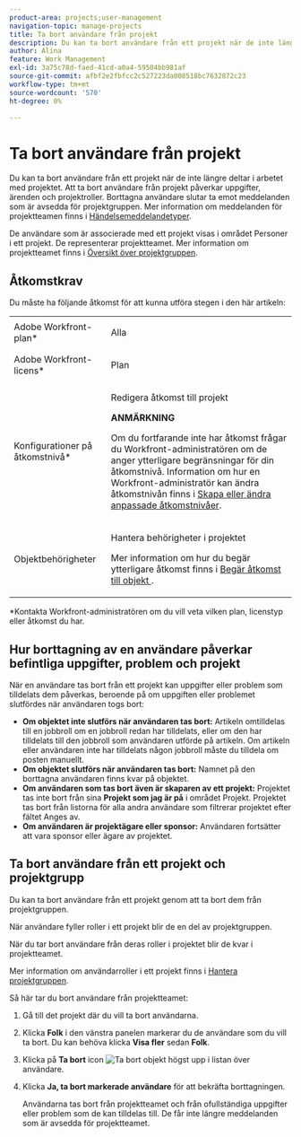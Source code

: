 ```yaml
---
product-area: projects;user-management
navigation-topic: manage-projects
title: Ta bort användare från projekt
description: Du kan ta bort användare från ett projekt när de inte längre deltar i arbetet med projektet.
author: Alina
feature: Work Management
exl-id: 3a75c78d-faed-41cd-a0a4-59504bb981af
source-git-commit: afbf2e2fbfcc2c527223da008518bc7632872c23
workflow-type: tm+mt
source-wordcount: '570'
ht-degree: 0%

---
```


# Ta bort användare från projekt

Du kan ta bort användare från ett projekt när de inte längre deltar i arbetet med projektet. Att ta bort användare från projekt påverkar uppgifter, ärenden och projektroller. Borttagna användare slutar ta emot meddelanden som är avsedda för projektgruppen. Mer information om meddelanden för projektteamen finns i [Händelsemeddelandetyper](../../../administration-and-setup/manage-workfront/emails/event-notifications-available-in-wf.md).

De användare som är associerade med ett projekt visas i området Personer i ett projekt. De representerar projektteamet. Mer information om projektteamet finns i [Översikt över projektgruppen](../../../manage-work/projects/planning-a-project/project-team-overview.md).

## Åtkomstkrav

Du måste ha följande åtkomst för att kunna utföra stegen i den här artikeln:

<table style="table-layout:auto"> 
 <col> 
 <col> 
 <tbody> 
  <tr> 
   <td role="rowheader">Adobe Workfront-plan*</td> 
   <td> <p>Alla</p> </td> 
  </tr> 
  <tr> 
   <td role="rowheader">Adobe Workfront-licens*</td> 
   <td> <p>Plan </p> </td> 
  </tr> 
  <tr> 
   <td role="rowheader">Konfigurationer på åtkomstnivå*</td> 
   <td> <p>Redigera åtkomst till projekt</p> <p><b>ANMÄRKNING</b>

Om du fortfarande inte har åtkomst frågar du Workfront-administratören om de anger ytterligare begränsningar för din åtkomstnivå. Information om hur en Workfront-administratör kan ändra åtkomstnivån finns i <a href="../../../administration-and-setup/add-users/configure-and-grant-access/create-modify-access-levels.md" class="MCXref xref">Skapa eller ändra anpassade åtkomstnivåer</a>.</p> </td>
</tr> 
  <tr> 
   <td role="rowheader">Objektbehörigheter</td> 
   <td> <p>Hantera behörigheter i projektet</p> <p>Mer information om hur du begär ytterligare åtkomst finns i <a href="../../../workfront-basics/grant-and-request-access-to-objects/request-access.md" class="MCXref xref">Begär åtkomst till objekt </a>.</p> </td> 
  </tr> 
 </tbody> 
</table>

*Kontakta Workfront-administratören om du vill veta vilken plan, licenstyp eller åtkomst du har.

## Hur borttagning av en användare påverkar befintliga uppgifter, problem och projekt

När en användare tas bort från ett projekt kan uppgifter eller problem som tilldelats dem påverkas, beroende på om uppgiften eller problemet slutfördes när användaren togs bort:

* **Om objektet inte slutförs när användaren tas bort:** Artikeln omtilldelas till en jobbroll om en jobbroll redan har tilldelats, eller om den har tilldelats till den jobbroll som användaren utförde på artikeln. Om artikeln eller användaren inte har tilldelats någon jobbroll måste du tilldela om posten manuellt.
* **Om objektet slutförs när användaren tas bort:** Namnet på den borttagna användaren finns kvar på objektet.
* **Om användaren som tas bort även är skaparen av ett projekt:** Projektet tas inte bort från sina **Projekt som jag är på** i området Projekt. Projektet tas bort från listorna för alla andra användare som filtrerar projektet efter fältet Anges av.
* **Om användaren är projektägare eller sponsor:** Användaren fortsätter att vara sponsor eller ägare av projektet.

## Ta bort användare från ett projekt och projektgrupp

Du kan ta bort användare från ett projekt genom att ta bort dem från projektgruppen.

När användare fyller roller i ett projekt blir de en del av projektgruppen.

När du tar bort användare från deras roller i projektet blir de kvar i projektteamet.

Mer information om användarroller i ett projekt finns i [Hantera projektgruppen](../planning-a-project/manage-project-team.md).

Så här tar du bort användare från projektteamet:

1. Gå till det projekt där du vill ta bort användarna.

1. Klicka **Folk** i den vänstra panelen markerar du de användare som du vill ta bort. Du kan behöva klicka **Visa fler** sedan **Folk**.

1. Klicka på **Ta bort** icon  ![Ta bort objekt](assets/remove-icon---x-in-circle.png) högst upp i listan över användare.

1. Klicka **Ja, ta bort markerade användare** för att bekräfta borttagningen.

   Användarna tas bort från projektteamet och från ofullständiga uppgifter eller problem som de kan tilldelas till. De får inte längre meddelanden som är avsedda för projektteamet.
